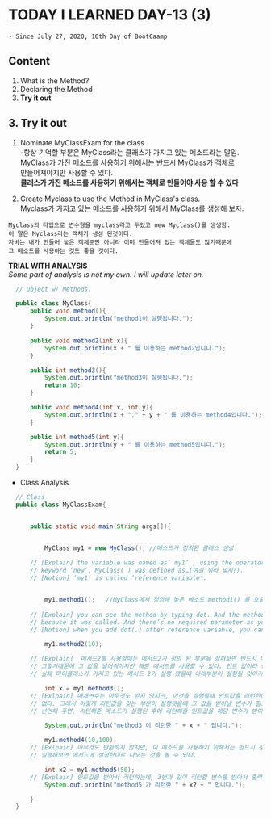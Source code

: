 # TODAY I LEARNED DAY-13 (3)
  `- Since July 27, 2020, 10th Day of BootCaamp`
  
## Content
  1. What is the Method?
  2. Declaring the Method
  3. **Try it out**  
  
## 3. Try it out  

  1. Nominate MyClassExam for the class  
  -항상 기억할 부분은 MyClass라는 클래스가 가지고 있는 메소드라는 말임.  
   MyClass가 가진 메소드를 사용하기 위해서는 반드시 MyClass가 객체로   
   만들어져야지만 사용할 수 있다.  
**클래스가 가진 메소드를 사용하기 위해서는 객체로 만들어야 사용 할 수 있다**

  2. Create Myclass to use the Method in MyClass's class.  
   Myclass가 가지고 있는 메소드를 사용하기 위해서 MyClass를 생성해 보자.

    Myclass의 타입으로 변수형을 myclass라고 두었고 new Myclass()를 생생함.
	이 말은 Myclass라는 객체가 생성 된것이다.
	자바는 내가 만들어 놓은 객체뿐만 아니라 이미 만들어져 있는 객체들도 많기때문에 
	그 메소드를 사용하는 것도 좋을 것이다.

  **TRIAL WITH ANALYSIS**  
  *Some part of analysis is not my own. I will update later on.*  
  
  ```java
    // Object w/ Methods.

    public class MyClass{
        public void method(){
            System.out.println("method1이 실행됩니다.");
        }

        public void method2(int x){
            System.out.println(x + " 를 이용하는 method2입니다.");
        }

        public int method3(){
            System.out.println("method3이 실행됩니다.");
            return 10;
        }

        public void method4(int x, int y){
            System.out.println(x + "," + y + " 를 이용하는 method4입니다.");
        }

        public int method5(int y){
            System.out.println(y + " 를 이용하는 method5입니다.");
            return 5;
        }
    }

  ```
  * Class Analysis
  ```java
    // Class
    public class MyClassExam{ 


        public static void main(String args[]){


            MyClass my1 = new MyClass(); //메소드가 정의된 클래스 생성 
		
		// [Explain] the variable was named as’ my1’ , using the operator with 
		// keyword ‘new’, MyClass( ) was defined as…(여길 뭐라 넣지?).
		// [Notion] ‘my1’ is called ‘reference variable’.


            my1.method1();   //MyClass에서 정의해 놓은 메소드 method1() 를 호출한다.  
		
		// [Explain] you can see the method by typing dot. And the method1 will be running 
		// because it was called. And there’s no required parameter as you can see from the method1.
		// [Notion] when you add dot(.) after reference variable, you can access to its attribute, field, or method .     

            my1.method2(10);

		// [Explain]  메서드2를 사용할때는 메서드2가 정의 된 부분을 살펴보면 반드시 매개변수로 무엇을 받기를 원하는지 찾아봣을때 인트값을 받기 원한다. 
		// 그렇기때문에 그 값을 넣어줘야지만 해당 메서드를 사용할 수 있다. 인트 값이라 정수를 넣은 것이고 실행을 시켜보면 실행이 된 것을 확인할 수 있다. 
		// 실제 마이클래스가 가지고 있는 메서드 2가 실행 됐을때 아래부분이 실행될 것이기에 여기에 넣어준 값을 메서드상 int x에서 받은 것이다. 

            int x = my1.method3();
		// [Exlpain] 매개변수는 아무것도 받지 않지만, 이것을 실행될때 인트값을 리턴한다. 그래서 그냥 실행해보면 인트값을 리턴했는지 안했는지 알 수 
		// 없다. 그래서 이렇게 리턴값을 갖는 부분이 실행됏을때 그 값을 받아낼 변수가 필요 하더라 하고 기억할 것. 인트값이 줘야하니 인트형 변수를 하나 
		// 선언해 주면, 리턴해준 메소드가 실행된 후에 리턴해줄 인트값을 해당 변수가 받아 줄 것이다.

            System.out.println("method3 이 리턴한 " + x + " 입니다.");

            my1.method4(10,100);
		// [Exlpain] 아무것도 반환하지 않지만, 이 메소드를 사용하기 위해서는 반드시 정수값 2개를 넣어줘야한다고 되어 있기때문에, 정수값을 입력하여 
		// 실행해보면 메서드에 설정한대로 나오는 것을 볼 수 있다. 

            int x2 = my1.method5(50);
		// [Explain] 인트값을 받아서 리턴하는데, 3번과 같이 리턴할 변수를 받아서 출력되도록 해야한다. 
            System.out.println("method5 가 리턴한 " + x2 + " 입니다.");

        }
    }
  ```
  